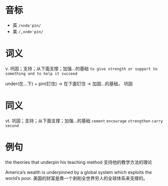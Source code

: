 # 音标

- 英 `/ʌndə'pɪn/`
- 美 `/,ʌndɚ'pɪn/`

# 词义

v. 巩固；支持；从下面支撑；加强…的基础
`to give strength or support to something and to help it succeed`



under(在…下) + pin(钉住) → 在下面钉住 → 加固…的基础， 巩固

# 同义

vt. 巩固；支持；从下面支撑；加强…的基础
`cement` `encourage` `strengthen` `carry` `second`

# 例句

the theories that underpin his teaching method
支持他的教学方法的理论

America’s wealth is underpinned by a global system which exploits the world’s poor.
美国的财富是靠一个剥削全世界穷人的全球体系来支撑的。


